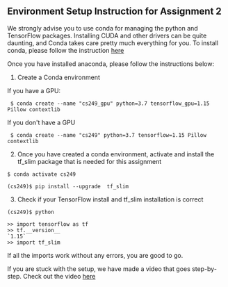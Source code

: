 ## Environment Setup Instruction for Assignment 2

We strongly advise you to use conda for managing the python and TensorFlow packages. Installing CUDA and other drivers can be quite daunting, and Conda takes care pretty much everything for you. To install conda, please follow the instruction [here](https://docs.anaconda.com/anaconda/install/windows/)

Once you have installed anaconda, please follow the instructions below:

1. Create a Conda environment

If you have a GPU:

``` $ conda create --name "cs249_gpu" python=3.7 tensorflow_gpu=1.15 Pillow contextlib```

If you  don't have a GPU

``` $ conda create --name "cs249" python=3.7 tensorflow=1.15 Pillow contextlib```


2. Once you have created a conda environment, activate and install the tf_slim package that is needed for this assignment

``` 
$ conda activate cs249 
```
```
(cs249)$ pip install --upgrade  tf_slim
```


3. Check if your TensorFlow install and tf_slim installation is correct

```
(cs249)$ python

```

```
>> import tensorflow as tf
>> tf.__version__
`1.15`
>> import tf_slim
```

If all the imports work without any errors, you are good to go.

If you are stuck with the setup, we have made a video that goes step-by-step. Check out the video [here](https://www.youtube.com/watch?v=6_BoM5_tFXk&feature=youtu.be)
